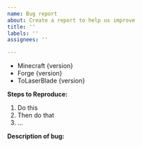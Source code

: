 ```yaml
---
name: Bug report
about: Create a report to help us improve
title: ''
labels: ''
assignees: ''

---
```


<!-- Thank you for reporting -->

- Minecraft {version}
- Forge {version}
- ToLaserBlade {version}

<!-- Add list of the other mods you were using at the time -->

**Steps to Reproduce:**
 1. Do this
 2. Then do that
 3. ...

**Description of bug:**

<!-- If applicable, add screenshots or logs to help explain your problem -->
